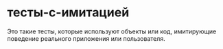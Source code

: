 # тесты-с-имитацией

Это такие тесты, которые используют объекты или код, имитирующие поведение реального приложения или пользователя.
